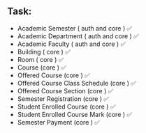 ## Task:

- Academic Semester ( auth and core ) ✅
- Academic Department ( auth and core ) ✅
- Academic Faculty ( auth and core ) ✅
- Building ( core ) ✅
- Room ( core ) ✅
- Course (core ) ✅
- Offered Course (core ) ✅
- Offered Course Class Schedule (core ) ✅
- Offered Course Section (core ) ✅
- Semester Registration (core ) ✅
- Student Enrolled Course (core ) ✅
- Student Enrolled Course Mark (core ) ✅
- Semester Payment (core ) ✅
